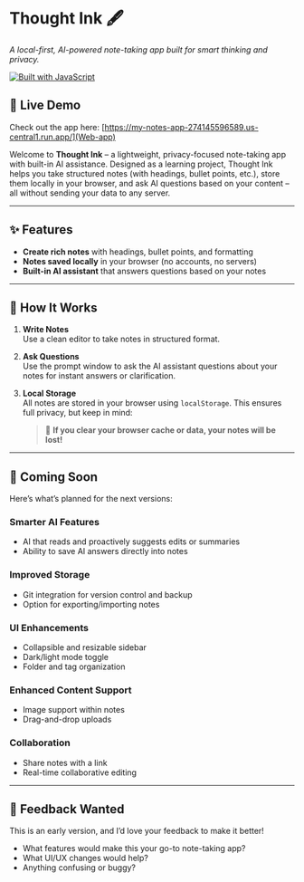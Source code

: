 # Thought Ink 🖋️  
*A local-first, AI-powered note-taking app built for smart thinking and privacy.*

[![Built with JavaScript](https://img.shields.io/badge/Built%20with-JavaScript-yellow)](https://developer.mozilla.org/en-US/docs/Web/JavaScript)

## 🚀 Live Demo

Check out the app here: [https://my-notes-app-274145596589.us-central1.run.app/](Web-app)

Welcome to **Thought Ink** – a lightweight, privacy-focused note-taking app with built-in AI assistance. Designed as a learning project, Thought Ink helps you take structured notes (with headings, bullet points, etc.), store them locally in your browser, and ask AI questions based on your content – all without sending your data to any server.

---

## ✨ Features

- **Create rich notes** with headings, bullet points, and formatting
- **Notes saved locally** in your browser (no accounts, no servers)
- **Built-in AI assistant** that answers questions based on your notes

---

## 🧠 How It Works

1. **Write Notes**  
   Use a clean editor to take notes in structured format.

2. **Ask Questions**  
   Use the prompt window to ask the AI assistant questions about your notes for instant answers or clarification.

3. **Local Storage**  
   All notes are stored in your browser using `localStorage`. This ensures full privacy, but keep in mind:
   > 🛑 **If you clear your browser cache or data, your notes will be lost!**

---

## 🚧 Coming Soon

Here’s what’s planned for the next versions:

### Smarter AI Features
- AI that reads and proactively suggests edits or summaries
- Ability to save AI answers directly into notes

### Improved Storage
- Git integration for version control and backup
- Option for exporting/importing notes

### UI Enhancements
- Collapsible and resizable sidebar
- Dark/light mode toggle
- Folder and tag organization

### Enhanced Content Support
- Image support within notes
- Drag-and-drop uploads

### Collaboration
- Share notes with a link
- Real-time collaborative editing

---

## 💬 Feedback Wanted

This is an early version, and I’d love your feedback to make it better!

- What features would make this your go-to note-taking app?
- What UI/UX changes would help?
- Anything confusing or buggy?


